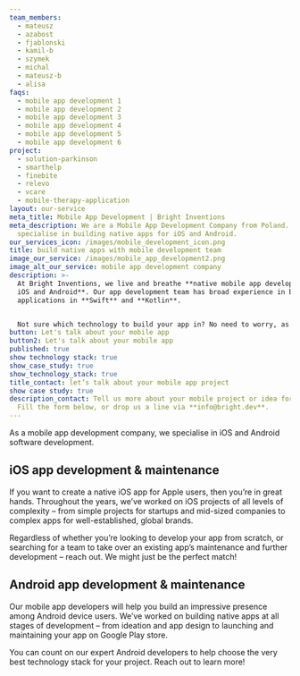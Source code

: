 ```yaml
---
team_members:
  - mateusz
  - azabost
  - fjablonski
  - kamil-b
  - szymek
  - michal
  - mateusz-b
  - alisa
faqs:
  - mobile app development 1
  - mobile app development 2
  - mobile app development 3
  - mobile app development 4
  - mobile app development 5
  - mobile app development 6
project:
  - solution-parkinson
  - smarthelp
  - finebite
  - relevo
  - vcare
  - mobile-therapy-application
layout: our-service
meta_title: Mobile App Development | Bright Inventions
meta_description: We are a Mobile App Development Company from Poland. We
  specialise in building native apps for iOS and Android.
our_services_icon: /images/mobile_development_icon.png
title: build native apps with mobile development team
image_our_service: /images/mobile_app_development2.png
image_alt_our_service: mobile app development company
description: >-
  At Bright Inventions, we live and breathe **native mobile app development for
  iOS and Android**. Our app development team has broad experience in building
  applications in **Swift** and **Kotlin**.


  Not sure which technology to build your app in? No need to worry, as we’ll help you evaluate your project and choose the most suitable solution. All so you can achieve the best app performance and a robust user experience on all mobile devices!
button: Let's talk about your mobile app
button2: Let's talk about your mobile app
published: true
show technology stack: true
show_case_study: true
show_technology_stack: true
title_contact: let’s talk about your mobile app project
show case study: true
description_contact: Tell us more about your mobile project or idea for an app.
  Fill the form below, or drop us a line via **info@bright.dev**.
---
```

As a mobile app development company, we specialise in iOS and Android software development.

## iOS app development & maintenance

If you want to create a native iOS app for Apple users, then you’re in great hands. Throughout the years, we’ve worked on iOS projects of all levels of complexity – from simple projects for startups and mid-sized companies to complex apps for well-established, global brands.

Regardless of whether you’re looking to develop your app from scratch, or searching for a team to take over an existing app’s maintenance and further development – reach out. We might just be the perfect match!

## Android app development & maintenance

Our mobile app developers will help you build an impressive presence among Android device users. We’ve worked on building native apps at all stages of development – from ideation and app design to launching and maintaining your app on Google Play store.

You can count on our expert Android developers to help choose the very best technology stack for your project. Reach out to learn more!